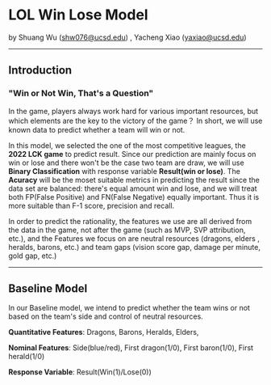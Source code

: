 # **LOL Win Lose Model**

by Shuang Wu (shw076@ucsd.edu) , Yacheng Xiao (yaxiao@ucsd.edu)

---

## **Introduction**

### "Win or Not Win, That's a Question" 
In the game, players always work hard for various important resources, but which elements are the key to the victory of the game？
In short, we will use known data to predict whether a team will win or not.


In this model, we selected the one of the most competitive leagues, the **2022 LCK game** to predict result. Since our prediction are 
mainly focus on win or lose and there won't be the case two team are draw, we will use **Binary Classification** with response variable 
**Result(win or lose)**. The **Acuracy** will be the moset suitable metrics in predicting the result since the data set are balanced: 
there's equal amount win and lose, and we will treat both FP(False Positive) and FN(False Negative) equally important. Thus it is more 
suitable than F-1 score, precision and recall. 

In order to predict the rationality, the features we use are all derived from the data in the game, not after the game (such as MVP, SVP 
attribution, etc.), and the Features we focus on are neutral resources (dragons, elders , heralds, barons, etc.) and team gaps (vision 
score gap, damage per minute, gold gap, etc.)

---

## **Baseline Model**
In our Baseline model, we intend to predict whether the team wins or not based on the team's side and control of neutral resources.

**Quantitative Features**: Dragons, Barons, Heralds, Elders,

**Nominal Features**: Side(blue/red), First dragon(1/0), First baron(1/0), First herald(1/0)

**Response Variable**: Result(Win(1)/Lose(0))








